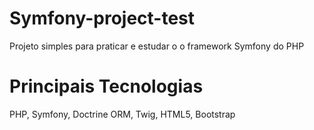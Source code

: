 # Symfony-project-test
Projeto simples para praticar e estudar o o framework Symfony do PHP

# Principais Tecnologias

PHP, Symfony, Doctrine ORM, Twig, HTML5, Bootstrap
